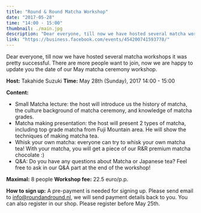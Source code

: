 ```yaml
---
title: "Round & Round Matcha Workshop"
date: "2017-05-28"
time: "14:00 - 15:00"
thumbnail: ./main.jpg
description: "Dear everyone, till now we have hosted several matcha workshops it was pretty successful. There are more people want to join, now we are happy to update you the date of our May matcha ceremony workshop."
link: "https://business.facebook.com/events/454200741593778/"
---
```


Dear everyone, till now we have hosted several matcha workshops it was pretty successful. There are more people want to join, now we are happy to update you the date of our May matcha ceremony workshop.

**Host:** Takahide Suzuki
**Time:** May 28th (Sunday), 2017 14:00 - 15:00

**Content:**
- Small Matcha lecture: the host will introduce us the history of matcha, the culture background of matcha ceremony, and knowledge of matcha grades.
- Matcha making presentation: the host will present 2 types of matcha, including top grade matcha from Fuji Mountain area. He will show the techniques of making matcha tea.
- Whisk your own matcha: everyone can try to whisk your own matcha tea! With your matcha, you will get a piece of our R&R premium matcha chocolate :)
- Q&A: Do you have any questions about Matcha or Japanese tea? Feel free to ask in our Q&A part at the end of the workshop!

**Maximal:** 8 people
**Workshop fee:** 22.5 euro/p.p.

**How to sign up:** A pre-payment is needed for signing up. Please send email to info@roundandround.nl, we will send payment details back to you. You can also register in our shop.
Please register before May 25th.
